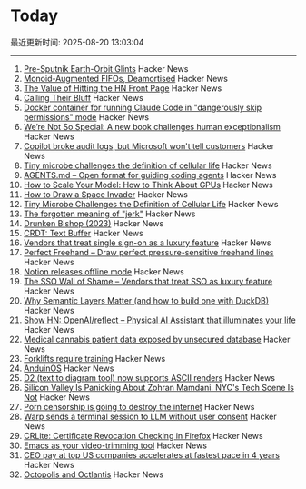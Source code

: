 # Today

最近更新时间: 2025-08-20 13:03:04

--- 
1. [Pre-Sputnik Earth-Orbit Glints](https://www.overcomingbias.com/p/many-big-pre-sputnik-earth-orbit) Hacker News
2. [Monoid-Augmented FIFOs, Deamortised](https://pvk.ca/Blog/2025/08/19/monoid-augmented-fifos/) Hacker News
3. [The Value of Hitting the HN Front Page](https://www.mooreds.com/wordpress/archives/3530) Hacker News
4. [Calling Their Bluff](https://anguscheng.com/post/2025-08-13-calling-their-bluff/) Hacker News
5. [Docker container for running Claude Code in "dangerously skip permissions" mode](https://github.com/tintinweb/claude-code-container) Hacker News
6. [We’re Not So Special: A new book challenges human exceptionalism](https://democracyjournal.org/magazine/78/were-not-so-special/) Hacker News
7. [Copilot broke audit logs, but Microsoft won't tell customers](https://pistachioapp.com/blog/copilot-broke-your-audit-log) Hacker News
8. [Tiny microbe challenges the definition of cellular life](https://nautil.us/a-rogue-new-life-form-1232095/) Hacker News
9. [AGENTS.md – Open format for guiding coding agents](https://agents.md/) Hacker News
10. [How to Scale Your Model: How to Think About GPUs](https://jax-ml.github.io/scaling-book/gpus/) Hacker News
11. [How to Draw a Space Invader](https://muffinman.io/blog/invaders/) Hacker News
12. [Tiny Microbe Challenges the Definition of Cellular Life](https://nautil.us/a-rogue-new-life-form-1232095/) Hacker News
13. [The forgotten meaning of "jerk"](https://languagehat.com/the-forgotten-meaning-of-jerk/) Hacker News
14. [Drunken Bishop (2023)](https://re.factorcode.org/2023/08/drunken-bishop.html) Hacker News
15. [CRDT: Text Buffer](https://madebyevan.com/algos/crdt-text-buffer/) Hacker News
16. [Vendors that treat single sign-on as a luxury feature](https://sso.tax/) Hacker News
17. [Perfect Freehand – Draw perfect pressure-sensitive freehand lines](https://www.perfectfreehand.com/) Hacker News
18. [Notion releases offline mode](https://www.notion.com/help/guides/working-offline-in-notion-everything-you-need-to-know) Hacker News
19. [The SSO Wall of Shame – Vendors that treat SSO as luxury feature](https://sso.tax/) Hacker News
20. [Why Semantic Layers Matter (and how to build one with DuckDB)](https://motherduck.com/blog/semantic-layer-duckdb-tutorial/) Hacker News
21. [Show HN: OpenAI/reflect – Physical AI Assistant that illuminates your life](https://github.com/openai/openai-reflect) Hacker News
22. [Medical cannabis patient data exposed by unsecured database](https://www.wired.com/story/highly-sensitive-medical-cannabis-patient-data-exposed-by-unsecured-database/) Hacker News
23. [Forklifts require training](https://www.zacsweers.dev/forklifts-require-training/) Hacker News
24. [AnduinOS](https://www.anduinos.com/) Hacker News
25. [D2 (text to diagram tool) now supports ASCII renders](https://d2lang.com/blog/ascii/) Hacker News
26. [Silicon Valley Is Panicking About Zohran Mamdani. NYC's Tech Scene Is Not](https://www.wired.com/story/tech-executives-new-york-zohran-mamdani/) Hacker News
27. [Porn censorship is going to destroy the internet](https://mashable.com/article/age-verification-is-going-to-destroy-the-entire-internet) Hacker News
28. [Warp sends a terminal session to LLM without user consent](https://news.ycombinator.com/item?id=44953470) Hacker News
29. [CRLite: Certificate Revocation Checking in Firefox](https://hacks.mozilla.org/2025/08/crlite-fast-private-and-comprehensive-certificate-revocation-checking-in-firefox/) Hacker News
30. [Emacs as your video-trimming tool](https://xenodium.com/emacs-as-your-video-trimming-tool) Hacker News
31. [CEO pay at top US companies accelerates at fastest pace in 4 years](https://www.ft.com/content/d8da9877-a5d0-4ac2-87cd-236ff33d7269) Hacker News
32. [Octopolis and Octlantis](https://en.wikipedia.org/wiki/Octopolis_and_Octlantis) Hacker News
